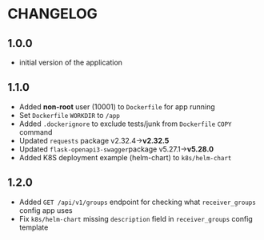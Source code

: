 # CHANGELOG

## 1.0.0
- initial version of the application

## 1.1.0
- Added __non-root__ user (10001) to `Dockerfile` for app running
- Set `Dockerfile` `WORKDIR` to `/app`
- Added `.dockerignore` to exclude tests/junk from `Dockerfile` `COPY` command
- Updated `requests` package v2.32.4->__v2.32.5__
- Updated `flask-openapi3-swagger`package v5.27.1->__v5.28.0__
- Added K8S deployment example (helm-chart) to `k8s/helm-chart`

## 1.2.0
- Added `GET /api/v1/groups` endpoint for checking what `receiver_groups` config app uses
- Fix `k8s/helm-chart` missing `description` field in `receiver_groups` config template